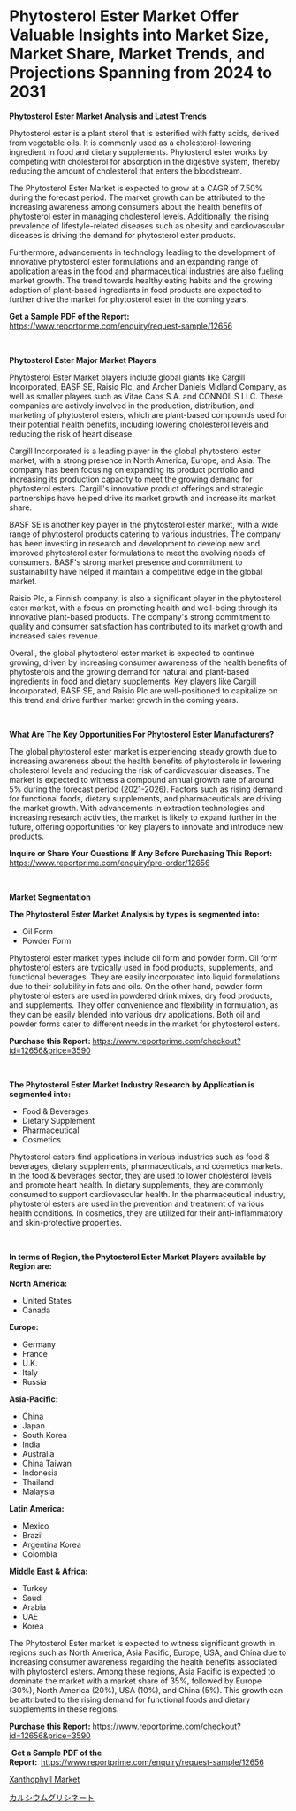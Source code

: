 <p><h1>Phytosterol Ester Market Offer Valuable Insights into Market Size, Market Share, Market Trends, and Projections Spanning from 2024 to 2031</h1></p><p><strong>Phytosterol Ester Market Analysis and Latest Trends</strong></p>
<p><p>Phytosterol ester is a plant sterol that is esterified with fatty acids, derived from vegetable oils. It is commonly used as a cholesterol-lowering ingredient in food and dietary supplements. Phytosterol ester works by competing with cholesterol for absorption in the digestive system, thereby reducing the amount of cholesterol that enters the bloodstream.</p><p>The Phytosterol Ester Market is expected to grow at a CAGR of 7.50% during the forecast period. The market growth can be attributed to the increasing awareness among consumers about the health benefits of phytosterol ester in managing cholesterol levels. Additionally, the rising prevalence of lifestyle-related diseases such as obesity and cardiovascular diseases is driving the demand for phytosterol ester products.</p><p>Furthermore, advancements in technology leading to the development of innovative phytosterol ester formulations and an expanding range of application areas in the food and pharmaceutical industries are also fueling market growth. The trend towards healthy eating habits and the growing adoption of plant-based ingredients in food products are expected to further drive the market for phytosterol ester in the coming years.</p></p>
<p><strong>Get a Sample PDF of the Report:&nbsp;</strong> <a href="https://www.reportprime.com/enquiry/request-sample/12656">https://www.reportprime.com/enquiry/request-sample/12656</a></p>
<p>&nbsp;</p>
<p><strong>Phytosterol Ester Major Market Players</strong></p>
<p><p>Phytosterol Ester Market players include global giants like Cargill Incorporated, BASF SE, Raisio Plc, and Archer Daniels Midland Company, as well as smaller players such as Vitae Caps S.A. and CONNOILS LLC. These companies are actively involved in the production, distribution, and marketing of phytosterol esters, which are plant-based compounds used for their potential health benefits, including lowering cholesterol levels and reducing the risk of heart disease.</p><p>Cargill Incorporated is a leading player in the global phytosterol ester market, with a strong presence in North America, Europe, and Asia. The company has been focusing on expanding its product portfolio and increasing its production capacity to meet the growing demand for phytosterol esters. Cargill's innovative product offerings and strategic partnerships have helped drive its market growth and increase its market share.</p><p>BASF SE is another key player in the phytosterol ester market, with a wide range of phytosterol products catering to various industries. The company has been investing in research and development to develop new and improved phytosterol ester formulations to meet the evolving needs of consumers. BASF's strong market presence and commitment to sustainability have helped it maintain a competitive edge in the global market.</p><p>Raisio Plc, a Finnish company, is also a significant player in the phytosterol ester market, with a focus on promoting health and well-being through its innovative plant-based products. The company's strong commitment to quality and consumer satisfaction has contributed to its market growth and increased sales revenue.</p><p>Overall, the global phytosterol ester market is expected to continue growing, driven by increasing consumer awareness of the health benefits of phytosterols and the growing demand for natural and plant-based ingredients in food and dietary supplements. Key players like Cargill Incorporated, BASF SE, and Raisio Plc are well-positioned to capitalize on this trend and drive further market growth in the coming years.</p></p>
<p>&nbsp;</p>
<p><strong>What Are The Key Opportunities For Phytosterol Ester Manufacturers?</strong></p>
<p><p>The global phytosterol ester market is experiencing steady growth due to increasing awareness about the health benefits of phytosterols in lowering cholesterol levels and reducing the risk of cardiovascular diseases. The market is expected to witness a compound annual growth rate of around 5% during the forecast period (2021-2026). Factors such as rising demand for functional foods, dietary supplements, and pharmaceuticals are driving the market growth. With advancements in extraction technologies and increasing research activities, the market is likely to expand further in the future, offering opportunities for key players to innovate and introduce new products.</p></p>
<p><strong>Inquire or Share Your Questions If Any Before Purchasing This Report:</strong> <a href="https://www.reportprime.com/enquiry/pre-order/12656">https://www.reportprime.com/enquiry/pre-order/12656</a></p>
<p>&nbsp;</p>
<p><strong>Market Segmentation</strong></p>
<p><strong>The Phytosterol Ester Market Analysis by types is segmented into:</strong></p>
<p><ul><li>Oil Form</li><li>Powder Form</li></ul></p>
<p><p>Phytosterol ester market types include oil form and powder form. Oil form phytosterol esters are typically used in food products, supplements, and functional beverages. They are easily incorporated into liquid formulations due to their solubility in fats and oils. On the other hand, powder form phytosterol esters are used in powdered drink mixes, dry food products, and supplements. They offer convenience and flexibility in formulation, as they can be easily blended into various dry applications. Both oil and powder forms cater to different needs in the market for phytosterol esters.</p></p>
<p><strong>Purchase this Report:&nbsp;</strong><a href="https://www.reportprime.com/checkout?id=12656&price=3590">https://www.reportprime.com/checkout?id=12656&price=3590</a></p>
<p>&nbsp;</p>
<p><strong>The Phytosterol Ester Market Industry Research by Application is segmented into:</strong></p>
<p><ul><li>Food & Beverages</li><li>Dietary Supplement</li><li>Pharmaceutical</li><li>Cosmetics</li></ul></p>
<p><p>Phytosterol esters find applications in various industries such as food & beverages, dietary supplements, pharmaceuticals, and cosmetics markets. In the food & beverages sector, they are used to lower cholesterol levels and promote heart health. In dietary supplements, they are commonly consumed to support cardiovascular health. In the pharmaceutical industry, phytosterol esters are used in the prevention and treatment of various health conditions. In cosmetics, they are utilized for their anti-inflammatory and skin-protective properties.</p></p>
<p>&nbsp;</p>
<p><strong>In terms of Region, the Phytosterol Ester Market Players available by Region are:</strong></p>
<p>
    <p> <strong> North America: </strong>
        <ul>
            <li>United States</li>
            <li>Canada</li>
        </ul>
        </p> 
    <p> <strong> Europe: </strong>
        <ul>
            <li>Germany</li>
            <li>France</li>
            <li>U.K.</li>
            <li>Italy</li>
            <li>Russia</li>
        </ul>
        </p> 
    <p> <strong> Asia-Pacific: </strong>
        <ul>
            <li>China</li>
            <li>Japan</li>
            <li>South Korea</li>
            <li>India</li>
            <li>Australia</li>
            <li>China Taiwan</li>
            <li>Indonesia</li>
            <li>Thailand</li>
            <li>Malaysia</li>
        </ul>
        </p> 
    <p> <strong> Latin America: </strong>
        <ul>
            <li>Mexico</li>
            <li>Brazil</li>
            <li>Argentina Korea</li>
            <li>Colombia</li>
        </ul>
        </p> 
    <p> <strong> Middle East & Africa: </strong>
        <ul>
            <li>Turkey</li>
            <li>Saudi</li>
            <li>Arabia</li>
            <li>UAE</li>
            <li>Korea</li>
        </ul>
    </p>
    </p>
<p><p>The Phytosterol Ester market is expected to witness significant growth in regions such as North America, Asia Pacific, Europe, USA, and China due to increasing consumer awareness regarding the health benefits associated with phytosterol esters. Among these regions, Asia Pacific is expected to dominate the market with a market share of 35%, followed by Europe (30%), North America (20%), USA (10%), and China (5%). This growth can be attributed to the rising demand for functional foods and dietary supplements in these regions.</p></p>
<p><strong>Purchase this Report: </strong><a href="https://www.reportprime.com/checkout?id=12656&price=3590">https://www.reportprime.com/checkout?id=12656&price=3590</a></p>
<p>&nbsp;<strong>Get a Sample PDF of the Report:&nbsp;&nbsp;</strong><a href="https://www.reportprime.com/enquiry/request-sample/12656">https://www.reportprime.com/enquiry/request-sample/12656</a></p>
<p><strong></strong></p>
<p><p><a href="https://github.com/ashepherd82/Market-Research-Report-List-4/blob/main/xanthophyll-market.md">Xanthophyll Market</a></p><p><a href="https://medium.com/@raideochran7856/%E3%82%AB%E3%83%AB%E3%82%B7%E3%82%A6%E3%83%A0%E3%82%B0%E3%83%AA%E3%82%B7%E3%83%8D%E3%83%BC%E3%83%88%E5%B8%82%E5%A0%B4%E5%88%86%E6%9E%90-%E3%81%9D%E3%81%AEcagr-%E5%B8%82%E5%A0%B4%E3%82%BB%E3%82%B0%E3%83%A1%E3%83%B3%E3%83%86%E3%83%BC%E3%82%B7%E3%83%A7%E3%83%B3-%E3%81%8A%E3%82%88%E3%81%B3%E3%82%B0%E3%83%AD%E3%83%BC%E3%83%90%E3%83%AB%E7%94%A3%E6%A5%AD%E6%A6%82%E8%A6%81-ad3ce9bf709b">カルシウムグリシネート</a></p></p>